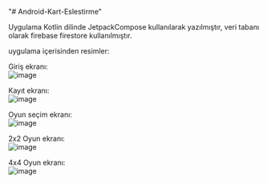 "# Android-Kart-Eslestirme" 

Uygulama Kotlin dilinde JetpackCompose kullanılarak yazılmıştır, veri tabanı olarak firebase firestore kullanılmıştır.

uygulama içerisinden resimler:

Giriş ekranı: <br>
![image](https://github.com/kaanglrr/Android-Kart-Eslestirme/assets/79333902/e4db13f4-9521-402f-bb7a-4ea7b2de0795) <br>

Kayıt ekranı: <br>
![image](https://github.com/kaanglrr/Android-Kart-Eslestirme/assets/79333902/8559c1d0-2a48-40d0-ae33-36a1ae046034)<br>

Oyun seçim ekranı: <br>
![image](https://github.com/kaanglrr/Android-Kart-Eslestirme/assets/79333902/7bcb99f6-b8a5-4d35-85ff-df284210548d)<br>

2x2 Oyun ekranı: <br>
![image](https://github.com/kaanglrr/Android-Kart-Eslestirme/assets/79333902/586fb27a-9c59-4902-8e56-90312968fc0f)<br>

4x4 Oyun ekranı: <br>
![image](https://github.com/kaanglrr/Android-Kart-Eslestirme/assets/79333902/a834c6ad-ce0a-4d4e-a14b-652ddfd7a7ae)<br>
